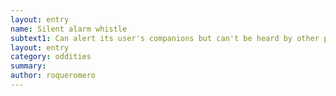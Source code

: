 ```yaml
---
layout: entry 
name: Silent alarm whistle
subtext1: Can alert its user's companions but can't be heard by other people, random chance of depletion on each use.
layout: entry
category: oddities
summary: 
author: roqueromero
---
```

